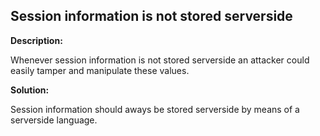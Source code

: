 
Session information is not stored serverside
-------

**Description:**

Whenever session information is not stored serverside an attacker could easily tamper and manipulate these values.


**Solution:**

Session information should aways be stored serverside by means of a serverside language.

	